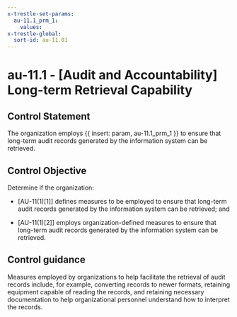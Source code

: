 ```yaml
---
x-trestle-set-params:
  au-11.1_prm_1:
    values:
x-trestle-global:
  sort-id: au-11.01
---
```


# au-11.1 - \[Audit and Accountability\] Long-term Retrieval Capability

## Control Statement

The organization employs {{ insert: param, au-11.1_prm_1 }} to ensure that long-term audit records generated by the information system can be retrieved.

## Control Objective

Determine if the organization:

- \[AU-11(1)[1]\] defines measures to be employed to ensure that long-term audit records generated by the information system can be retrieved; and

- \[AU-11(1)[2]\] employs organization-defined measures to ensure that long-term audit records generated by the information system can be retrieved.

## Control guidance

Measures employed by organizations to help facilitate the retrieval of audit records include, for example, converting records to newer formats, retaining equipment capable of reading the records, and retaining necessary documentation to help organizational personnel understand how to interpret the records.
